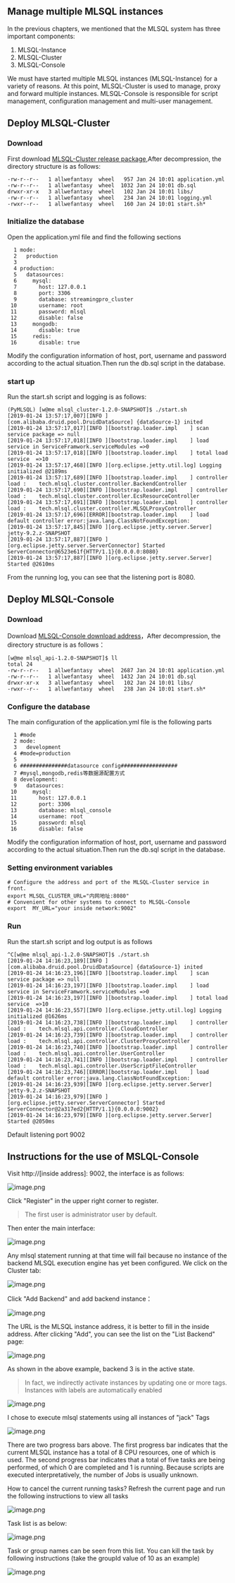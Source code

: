 ## Manage multiple MLSQL instances
   


In the previous chapters, we mentioned that the MLSQL system has three important components:

1. MLSQL-Instance
2. MLSQL-Cluster
3. MLSQL-Console

We must have started multiple MLSQL instances (MLSQL-Instance) for a variety of reasons. At this point, MLSQL-Cluster is used to manage, proxy and forward multiple instances. MLSQL-Console is responsible for script management, configuration management and multi-user management.
## Deploy MLSQL-Cluster

### Download
First download [MLSQL-Cluster release package](http://download.mlsql.tech/mlsql_cluster-1.2.0-SNAPSHOT/),After decompression, the directory structure is as follows:
                                                                                                         


```
-rw-r--r--   1 allwefantasy  wheel   957 Jan 24 10:01 application.yml
-rw-r--r--   1 allwefantasy  wheel  1032 Jan 24 10:01 db.sql
drwxr-xr-x   3 allwefantasy  wheel   102 Jan 24 10:01 libs/
-rw-r--r--   1 allwefantasy  wheel   234 Jan 24 10:01 logging.yml
-rwxr--r--   1 allwefantasy  wheel   160 Jan 24 10:01 start.sh*
```

### Initialize the database
    


Open the application.yml file and find the following sections


```
  1 mode:
  2   production
  3 
  4 production:
  5   datasources:
  6     mysql:
  7       host: 127.0.0.1
  8       port: 3306
  9       database: streamingpro_cluster
 10       username: root
 11       password: mlsql
 12       disable: false
 13     mongodb:
 14       disable: true
 15     redis:
 16       disable: true

```

Modify the configuration information of host, port, username and password according to the actual situation.Then run the db.sql script in the database.



### start up
Run the start.sh script and logging is as follows:


```
(PyMLSQL) [w@me mlsql_cluster-1.2.0-SNAPSHOT]$ ./start.sh 
[2019-01-24 13:57:17,007][INFO ][com.alibaba.druid.pool.DruidDataSource] {dataSource-1} inited
[2019-01-24 13:57:17,017][INFO ][bootstrap.loader.impl    ] scan service package => null
[2019-01-24 13:57:17,018][INFO ][bootstrap.loader.impl    ] load service in ServiceFramwork.serviceModules =>0
[2019-01-24 13:57:17,018][INFO ][bootstrap.loader.impl    ] total load service  =>10
[2019-01-24 13:57:17,468][INFO ][org.eclipse.jetty.util.log] Logging initialized @2189ms
[2019-01-24 13:57:17,689][INFO ][bootstrap.loader.impl    ] controller load :    tech.mlsql.cluster.controller.BackendController
[2019-01-24 13:57:17,690][INFO ][bootstrap.loader.impl    ] controller load :    tech.mlsql.cluster.controller.EcsResourceController
[2019-01-24 13:57:17,691][INFO ][bootstrap.loader.impl    ] controller load :    tech.mlsql.cluster.controller.MLSQLProxyController
[2019-01-24 13:57:17,696][ERROR][bootstrap.loader.impl    ] load default controller error:java.lang.ClassNotFoundException: 
[2019-01-24 13:57:17,845][INFO ][org.eclipse.jetty.server.Server] jetty-9.2.z-SNAPSHOT
[2019-01-24 13:57:17,887][INFO ][org.eclipse.jetty.server.ServerConnector] Started ServerConnector@6523e61f{HTTP/1.1}{0.0.0.0:8080}
[2019-01-24 13:57:17,887][INFO ][org.eclipse.jetty.server.Server] Started @2610ms

```

From the running log, you can see that the listening port is 8080.


## Deploy MLSQL-Console

### Download
Download [MLSQL-Console download address](http://download.mlsql.tech/mlsql_api-1.2.0-SNAPSHOT/)，After decompression, the directory structure is as follows：

```
[w@me mlsql_api-1.2.0-SNAPSHOT]$ ll
total 24
-rw-r--r--   1 allwefantasy  wheel  2687 Jan 24 10:01 application.yml
-rw-r--r--   1 allwefantasy  wheel  1432 Jan 24 10:01 db.sql
drwxr-xr-x   3 allwefantasy  wheel   102 Jan 24 10:01 libs/
-rwxr--r--   1 allwefantasy  wheel   238 Jan 24 10:01 start.sh*
```

### Configure the database
    

The main configuration of the application.yml file is the following parts


```
  1 #mode
  2 mode:
  3   development
  4 #mode=production
  5 
  6 ###############datasource config##################
  7 #mysql,mongodb,redis等数据源配置方式
  8 development:
  9   datasources:
 10     mysql:
 11       host: 127.0.0.1
 12       port: 3306
 13       database: mlsql_console
 14       username: root
 15       password: mlsql
 16       disable: false

```

Modify the configuration information of host, port, username and password according to the actual situation.Then run the db.sql script in the database.

### Setting environment variables

```
# Configure the address and port of the MLSQL-Cluster service in front.
export MLSQL_CLUSTER_URL="内网地址:8080"
# Convenient for other systems to connect to MLSQL-Console
export  MY_URL="your inside network:9002"
```

### Run

Run the start.sh script and log output is as follows


```
^C[w@me mlsql_api-1.2.0-SNAPSHOT]$ ./start.sh 
[2019-01-24 14:16:23,189][INFO ][com.alibaba.druid.pool.DruidDataSource] {dataSource-1} inited
[2019-01-24 14:16:23,196][INFO ][bootstrap.loader.impl    ] scan service package => null
[2019-01-24 14:16:23,197][INFO ][bootstrap.loader.impl    ] load service in ServiceFramwork.serviceModules =>0
[2019-01-24 14:16:23,197][INFO ][bootstrap.loader.impl    ] total load service  =>10
[2019-01-24 14:16:23,557][INFO ][org.eclipse.jetty.util.log] Logging initialized @1626ms
[2019-01-24 14:16:23,738][INFO ][bootstrap.loader.impl    ] controller load :    tech.mlsql.api.controller.CloudController
[2019-01-24 14:16:23,739][INFO ][bootstrap.loader.impl    ] controller load :    tech.mlsql.api.controller.ClusterProxyController
[2019-01-24 14:16:23,740][INFO ][bootstrap.loader.impl    ] controller load :    tech.mlsql.api.controller.UserController
[2019-01-24 14:16:23,741][INFO ][bootstrap.loader.impl    ] controller load :    tech.mlsql.api.controller.UserScriptFileController
[2019-01-24 14:16:23,746][ERROR][bootstrap.loader.impl    ] load default controller error:java.lang.ClassNotFoundException: 
[2019-01-24 14:16:23,939][INFO ][org.eclipse.jetty.server.Server] jetty-9.2.z-SNAPSHOT
[2019-01-24 14:16:23,979][INFO ][org.eclipse.jetty.server.ServerConnector] Started ServerConnector@2a317ed2{HTTP/1.1}{0.0.0.0:9002}
[2019-01-24 14:16:23,979][INFO ][org.eclipse.jetty.server.Server] Started @2050ms

```
Default listening port 9002



## Instructions for the use of MSLQL-Console

Visit http://[inside address]: 9002, the interface is as follows:


![image.png](https://upload-images.jianshu.io/upload_images/1063603-357a608cef670646.png?imageMogr2/auto-orient/strip%7CimageView2/2/w/1240)


Click "Register" in the upper right corner to register.


> The first user is administrator user by default.
  



Then enter the main interface:


![image.png](https://upload-images.jianshu.io/upload_images/1063603-ee11effee23542ba.png?imageMogr2/auto-orient/strip%7CimageView2/2/w/1240)

Any mlsql statement running at that time will fail because no instance of the backend MLSQL execution engine has yet been configured. We click on the Cluster tab:

![image.png](https://upload-images.jianshu.io/upload_images/1063603-b8fb001dba3b2ea9.png?imageMogr2/auto-orient/strip%7CimageView2/2/w/1240)

Click "Add Backend" and add backend instance：

![image.png](https://upload-images.jianshu.io/upload_images/1063603-80aad8037095d1a4.png?imageMogr2/auto-orient/strip%7CimageView2/2/w/1240)

The URL is the MLSQL instance address, it is better to fill in the inside address. After clicking "Add", you can see the list on the "List Backend" page:

![image.png](https://upload-images.jianshu.io/upload_images/1063603-14087d1415882110.png?imageMogr2/auto-orient/strip%7CimageView2/2/w/1240)

As shown in the above example, backend 3 is in the active state.


> In fact, we indirectly activate instances by updating one or more tags. Instances with labels are automatically enabled
 

![image.png](https://upload-images.jianshu.io/upload_images/1063603-fd05a47d08880c19.png?imageMogr2/auto-orient/strip%7CimageView2/2/w/1240)

I chose to execute mlsql statements using all instances of "jack" Tags



![image.png](https://upload-images.jianshu.io/upload_images/1063603-317a4b6928c8c6c1.png?imageMogr2/auto-orient/strip%7CimageView2/2/w/1240)

There are two progress bars above.
The first progress bar indicates that the current MLSQL instance has a total of 8 CPU resources, one of which is used.
The second progress bar indicates that a total of five tasks are being performed, of which 0 are completed and 1 is running.
Because scripts are executed interpretatively, the number of Jobs is usually unknown.

How to cancel the current running tasks? Refresh the current page and run the following instructions to view all tasks
                                        

![image.png](https://upload-images.jianshu.io/upload_images/1063603-99ed03c4f05f2fa9.png?imageMogr2/auto-orient/strip%7CimageView2/2/w/1240)

Task list is as below:

![image.png](https://upload-images.jianshu.io/upload_images/1063603-8c77df730e4abf14.png?imageMogr2/auto-orient/strip%7CimageView2/2/w/1240)

Task or group names can be seen from this list.
You can kill the task by following instructions (take the groupId value of 10 as an example)


![image.png](https://upload-images.jianshu.io/upload_images/1063603-73d35abdabc8261b.png?imageMogr2/auto-orient/strip%7CimageView2/2/w/1240)

